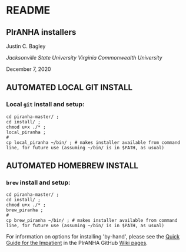 # README

## PIrANHA installers

Justin C. Bagley

_Jacksonville State University_
_Virginia Commonwealth University_

December 7, 2020

## AUTOMATED LOCAL GIT INSTALL

### Local `git` install and setup:

```
cd piranha-master/ ;
cd install/ ;
chmod u+x ./* ;
local_piranha ;
#
cp local_piranha ~/bin/ ; # makes installer available from command line, for future use (assuming ~/bin/ is in $PATH, as usual)
```

## AUTOMATED HOMEBREW INSTALL

### `brew` install and setup:

```
cd piranha-master/ ;
cd install/ ;
chmod u+x ./* ;
brew_piranha ;
#
cp brew_piranha ~/bin/ ; # makes installer available from command line, for future use (assuming ~/bin/ is in $PATH, as usual)
```

For information on options for installing 'by-hand', please see the [Quick Guide for the Impatient](https://github.com/justincbagley/piranha/wiki#quick-guide-for-the-impatient) 
in the PIrANHA GitHub [Wiki pages](https://github.com/justincbagley/piranha/wiki).
